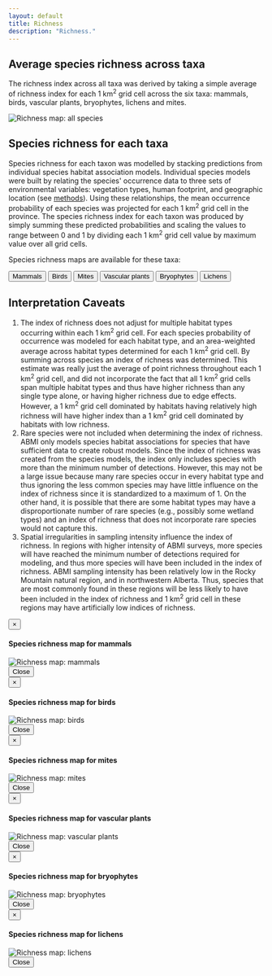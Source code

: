 ```yaml
---
layout: default
title: Richness
description: "Richness."
---
```


## Average species richness across taxa

The richness index across all taxa was derived by taking a simple average of richness index for each 1 km<sup>2</sup> grid cell across the six taxa: mammals, birds, vascular plants, bryophytes, lichens and mites.

<img src="{{ site.contents }}/multispecies/richness/allspecies.jpg" class="img-responsive" alt="Richness map: all species"/>

## Species richness for each taxa

Species richness for each taxon was modelled by stacking predictions from individual species habitat association models. Individual species models were built by relating the species' occurrence data to three sets of environmental variables: vegetation types, human footprint, and geographic location (see <a href="{{ site.baseurl }}/methods.html">methods</a>). Using these relationships, the mean occurrence probability of each species was projected for each 1 km<sup>2</sup> grid cell in the province. The species richness index for each taxon was produced by simply summing these predicted probabilities and scaling the values to range between 0 and 1 by dividing each 1 km<sup>2</sup> grid cell value by maximum value over all grid cells.

Species richness maps are available for these taxa:

<button type="button" class="btn btn-primary" data-toggle="modal" data-target="#modal-mammals">Mammals</button>
<button type="button" class="btn btn-primary" data-toggle="modal" data-target="#modal-birds">Birds</button>
<button type="button" class="btn btn-primary" data-toggle="modal" data-target="#modal-mites">Mites</button>
<button type="button" class="btn btn-primary" data-toggle="modal" data-target="#modal-vplants">Vascular plants</button>
<button type="button" class="btn btn-primary" data-toggle="modal" data-target="#modal-mosses">Bryophytes</button>
<button type="button" class="btn btn-primary" data-toggle="modal" data-target="#modal-lichens">Lichens</button>

## Interpretation Caveats

1. The index of richness does not adjust for multiple habitat types occurring within each 1 km<sup>2</sup> grid cell. For each species probability of occurrence was modeled for each habitat type, and an area-weighted average across habitat types determined for each 1 km<sup>2</sup> grid cell. By summing across species an index of richness was determined. This estimate was really just the average of point richness throughout each 1 km<sup>2</sup> grid cell, and did not incorporate the fact that all 1 km<sup>2</sup> grid cells span multiple habitat types and thus have higher richness than any single type alone, or having higher richness due to edge effects. However, a 1 km<sup>2</sup> grid cell dominated by habitats having relatively high richness will have higher index than a 1 km<sup>2</sup> grid cell dominated by habitats with low richness.
2. Rare species were not included when determining the index of richness. ABMI only models species habitat associations for species that have sufficient data to create robust models. Since the index of richness was created from the species models, the index only includes species with more than the minimum number of detections. However, this may not be a large issue because many rare species occur in every habitat type and thus ignoring the less common species may have little influence on the index of richness since it is standardized to a maximum of 1. On the other hand, it is possible that there are some habitat types may have a disproportionate number of rare species (e.g., possibly some wetland types) and an index of richness that does not incorporate rare species would not capture this.
3.	Spatial irregularities in sampling intensity influence the index of richness. In regions with higher intensity of ABMI surveys, more species will have reached the minimum number of detections required for modeling, and thus more species will have been included in the index of richness. ABMI sampling intensity has been relatively low in the Rocky Mountain natural region, and in northwestern Alberta.  Thus, species that are most commonly found in these regions will be less likely to have been included in the index of richness and 1 km<sup>2</sup> grid cell in these regions may have artificially low indices of richness.

<div class="modal fade" id="modal-mammals" tabindex="-1" role="dialog" aria-labelledby="modal-mammals-label">
  <div class="modal-dialog" role="document">
    <div class="modal-content">
      <div class="modal-header">
        <button type="button" class="close" data-dismiss="modal" aria-label="Close"><span aria-hidden="true">&times;</span></button>
        <h4 class="modal-title" id="modal-mammals-label">Species richness map for mammals</h4>
      </div>
      <div class="modal-body">
        <img src="{{ site.contents }}/multispecies/richness/mammals.jpg" class="img-responsive" alt="Richness map: mammals"/>
      </div>
      <div class="modal-footer">
        <button type="button" class="btn btn-default" data-dismiss="modal">Close</button>
      </div>
    </div>
  </div>
</div>

<div class="modal fade" id="modal-birds" tabindex="-1" role="dialog" aria-labelledby="modal-birds-label">
  <div class="modal-dialog" role="document">
    <div class="modal-content">
      <div class="modal-header">
        <button type="button" class="close" data-dismiss="modal" aria-label="Close"><span aria-hidden="true">&times;</span></button>
        <h4 class="modal-title" id="modal-birds-label">Species richness map for birds</h4>
      </div>
      <div class="modal-body">
        <img src="{{ site.contents }}/multispecies/richness/birds.jpg" class="img-responsive" alt="Richness map: birds"/>
      </div>
      <div class="modal-footer">
        <button type="button" class="btn btn-default" data-dismiss="modal">Close</button>
      </div>
    </div>
  </div>
</div>

<div class="modal fade" id="modal-mites" tabindex="-1" role="dialog" aria-labelledby="modal-mites-label">
  <div class="modal-dialog" role="document">
    <div class="modal-content">
      <div class="modal-header">
        <button type="button" class="close" data-dismiss="modal" aria-label="Close"><span aria-hidden="true">&times;</span></button>
        <h4 class="modal-title" id="modal-mites-label">Species richness map for mites</h4>
      </div>
      <div class="modal-body">
        <img src="{{ site.contents }}/multispecies/richness/mites.jpg" class="img-responsive" alt="Richness map: mites"/>
      </div>
      <div class="modal-footer">
        <button type="button" class="btn btn-default" data-dismiss="modal">Close</button>
      </div>
    </div>
  </div>
</div>

<div class="modal fade" id="modal-vplants" tabindex="-1" role="dialog" aria-labelledby="modal-vplants-label">
  <div class="modal-dialog" role="document">
    <div class="modal-content">
      <div class="modal-header">
        <button type="button" class="close" data-dismiss="modal" aria-label="Close"><span aria-hidden="true">&times;</span></button>
        <h4 class="modal-title" id="modal-vplants-label">Species richness map for vascular plants</h4>
      </div>
      <div class="modal-body">
        <img src="{{ site.contents }}/multispecies/richness/vplants.jpg" class="img-responsive" alt="Richness map: vascular plants"/>
      </div>
      <div class="modal-footer">
        <button type="button" class="btn btn-default" data-dismiss="modal">Close</button>
      </div>
    </div>
  </div>
</div>

<div class="modal fade" id="modal-mosses" tabindex="-1" role="dialog" aria-labelledby="modal-mosses-label">
  <div class="modal-dialog" role="document">
    <div class="modal-content">
      <div class="modal-header">
        <button type="button" class="close" data-dismiss="modal" aria-label="Close"><span aria-hidden="true">&times;</span></button>
        <h4 class="modal-title" id="modal-mosses-label">Species richness map for bryophytes</h4>
      </div>
      <div class="modal-body">
        <img src="{{ site.contents }}/multispecies/richness/mosses.jpg" class="img-responsive" alt="Richness map: bryophytes"/>
      </div>
      <div class="modal-footer">
        <button type="button" class="btn btn-default" data-dismiss="modal">Close</button>
      </div>
    </div>
  </div>
</div>

<div class="modal fade" id="modal-lichens" tabindex="-1" role="dialog" aria-labelledby="modal-lichens-label">
  <div class="modal-dialog" role="document">
    <div class="modal-content">
      <div class="modal-header">
        <button type="button" class="close" data-dismiss="modal" aria-label="Close"><span aria-hidden="true">&times;</span></button>
        <h4 class="modal-title" id="modal-lichens-label">Species richness map for lichens</h4>
      </div>
      <div class="modal-body">
        <img src="{{ site.contents }}/multispecies/richness/lichens.jpg" class="img-responsive" alt="Richness map: lichens"/>
      </div>
      <div class="modal-footer">
        <button type="button" class="btn btn-default" data-dismiss="modal">Close</button>
      </div>
    </div>
  </div>
</div>
